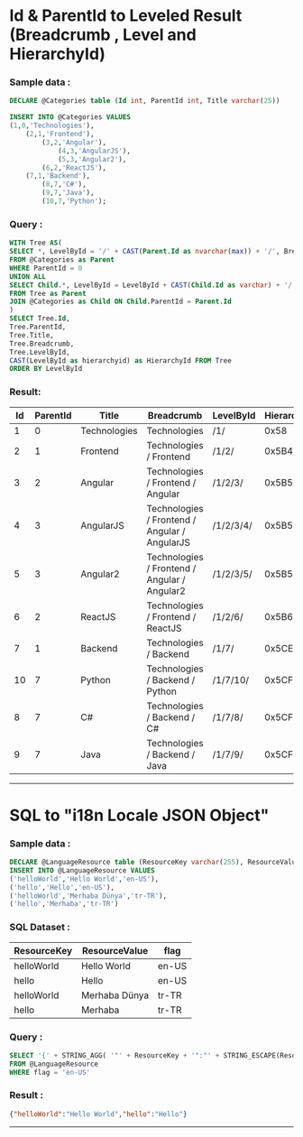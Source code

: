# Id & ParentId to Leveled Result (Breadcrumb , Level and HierarchyId)

### Sample data :
```SQL
DECLARE @Categories table (Id int, ParentId int, Title varchar(25))

INSERT INTO @Categories VALUES 
(1,0,'Technologies'),
	(2,1,'Frontend'),
		(3,2,'Angular'),
			(4,3,'AngularJS'),
			(5,3,'Angular2'),
		(6,2,'ReactJS'),
	(7,1,'Backend'),
		(8,7,'C#'),
		(9,7,'Java'),
		(10,7,'Python');
```
### Query : 
```SQL
WITH Tree AS(
SELECT *, LevelById = '/' + CAST(Parent.Id as nvarchar(max)) + '/', Breadcrumb = CAST(Parent.Title as nvarchar(max))
FROM @Categories as Parent
WHERE ParentId = 0
UNION ALL
SELECT Child.*, LevelById = LevelById + CAST(Child.Id as varchar) + '/', Breadcrumb = Breadcrumb + ' / ' + Child.Title
FROM Tree as Parent
JOIN @Categories as Child ON Child.ParentId = Parent.Id
)
SELECT Tree.Id,
Tree.ParentId,
Tree.Title,
Tree.Breadcrumb,
Tree.LevelById,
CAST(LevelById as hierarchyid) as HierarchyId FROM Tree
ORDER BY LevelById
```

### Result:
|Id|ParentId|Title|Breadcrumb|LevelById|HierarchyId|
|---|---|---|---|---|---|
|1|0|Technologies|Technologies|/1/|0x58|
|2|1|Frontend|Technologies / Frontend|/1/2/|0x5B40|
|3|2|Angular|Technologies / Frontend / Angular|/1/2/3/|0x5B5E|
|4|3|AngularJS|Technologies / Frontend / Angular / AngularJS|/1/2/3/4/|0x5B5F08|
|5|3|Angular2|Technologies / Frontend / Angular / Angular2|/1/2/3/5/|0x5B5F18|
|6|2|ReactJS|Technologies / Frontend / ReactJS|/1/2/6/|0x5B65|
|7|1|Backend|Technologies / Backend|/1/7/|0x5CE0|
|10|7|Python|Technologies / Backend / Python|/1/7/10/|0x5CF540|
|8|7|C#|Technologies / Backend / C#|/1/7/8/|0x5CF440|
|9|7|Java|Technologies / Backend / Java|/1/7/9/|0x5CF4C0|

* * *

# SQL to "i18n Locale JSON Object"
### Sample data : 
```SQL
DECLARE @LanguageResource table (ResourceKey varchar(255), ResourceValue varchar(255), flag varchar(5))
INSERT INTO @LanguageResource VALUES 
('helloWorld','Hello World','en-US'),
('hello','Hello','en-US'),
('helloWorld','Merhaba Dünya','tr-TR'),
('hello','Merhaba','tr-TR')
```
### SQL Dataset :
|ResourceKey|ResourceValue|flag|
|---|---|---|
|helloWorld|Hello World|en-US|
|hello|Hello|en-US|
|helloWorld|Merhaba Dünya|tr-TR|
|hello|Merhaba|tr-TR|
### Query : 
```SQL
SELECT '{' + STRING_AGG( '"' + ResourceKey + '":"' + STRING_ESCAPE(ResourceValue,'json') + '"' ,',') + '}' as KeyValue 
FROM @LanguageResource
WHERE flag = 'en-US'
```
### Result : 
```json
{"helloWorld":"Hello World","hello":"Hello"}
```
* * *